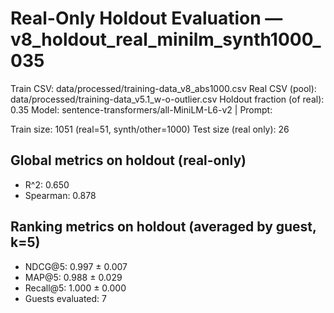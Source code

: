 # Real-Only Holdout Evaluation — v8_holdout_real_minilm_synth1000_035

Train CSV: data/processed/training-data_v8_abs1000.csv
Real CSV (pool): data/processed/training-data_v5.1_w-o-outlier.csv
Holdout fraction (of real): 0.35
Model: sentence-transformers/all-MiniLM-L6-v2 | Prompt: <none>

Train size: 1051 (real=51, synth/other=1000)
Test size (real only): 26

## Global metrics on holdout (real-only)

- R^2: 0.650
- Spearman: 0.878

## Ranking metrics on holdout (averaged by guest, k=5)

- NDCG@5: 0.997 ± 0.007
- MAP@5: 0.988 ± 0.029
- Recall@5: 1.000 ± 0.000
- Guests evaluated: 7